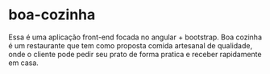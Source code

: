 # boa-cozinha
Essa é uma aplicação front-end focada no angular + bootstrap. Boa cozinha é um restaurante que tem como proposta comida artesanal de qualidade, onde o cliente pode pedir seu prato de forma pratica e receber rapidamente em casa. 
